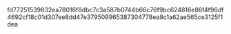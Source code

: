 fd77251539832ea78016f8dbc7c3a587b0744b66c76f9bc624816e86f4f96df4692cf18c01d307ee8dd47e379509965387304778ea8c1a62ae565ce3125f1dea
